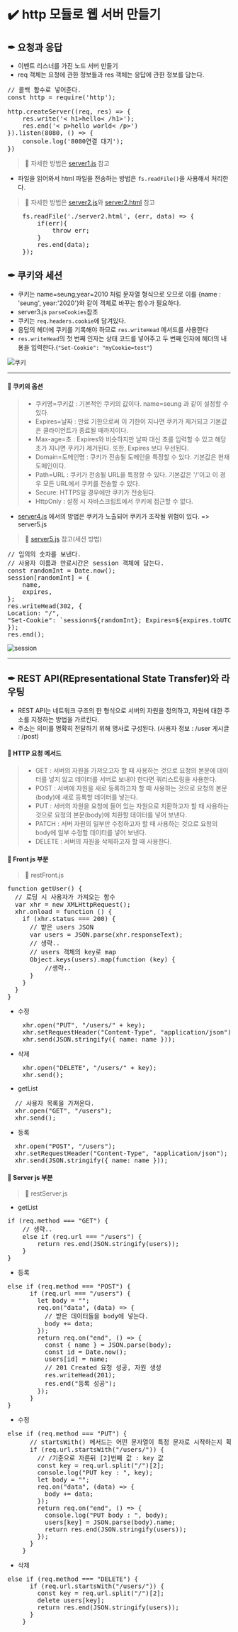 # ✔️ http 모듈로 웹 서버 만들기
## ✒ 요청과 응답
- 이벤트 리스너를 가진 노드 서버 만들기
- req 객체는 요청에 관한 정보들과 res 객체는 응답에 관한 정보를 담는다.
<pre>
// 콜백 함수로 넣어준다.
const http = require('http');

http.createServer((req, res) => {
    res.write('< h1>hello< /h1>');
    res.end('< p>hello world< /p>')
}).listen(8080, () => {
    console.log('8080연결 대기');
})
</pre>
> 📌 자세한 방법은 [server1.js](https://github.com/saseungmin/Node.js-tutorial/blob/master/http%20%EB%AA%A8%EB%93%88%EB%A1%9C%20%EC%9B%B9%20%EC%84%9C%EB%B2%84%20%EB%A7%8C%EB%93%A4%EA%B8%B0/%EC%9A%94%EC%B2%AD%EA%B3%BC%20%EC%9D%91%EB%8B%B5/server1.js)  참고
- 파일을 읽어와서 html 파일을 전송하는 방법은 `fs.readFile()`을 사용해서 처리한다.
> 📌 자세한 방법은 [server2.js](https://github.com/saseungmin/Node.js-tutorial/blob/master/http%20%EB%AA%A8%EB%93%88%EB%A1%9C%20%EC%9B%B9%20%EC%84%9C%EB%B2%84%20%EB%A7%8C%EB%93%A4%EA%B8%B0/%EC%9A%94%EC%B2%AD%EA%B3%BC%20%EC%9D%91%EB%8B%B5/server2.js)와 [server2.html](https://github.com/saseungmin/Node.js-tutorial/blob/master/http%20%EB%AA%A8%EB%93%88%EB%A1%9C%20%EC%9B%B9%20%EC%84%9C%EB%B2%84%20%EB%A7%8C%EB%93%A4%EA%B8%B0/%EC%9A%94%EC%B2%AD%EA%B3%BC%20%EC%9D%91%EB%8B%B5/server2.html) 참고
<pre>
    fs.readFile('./server2.html', (err, data) => {
        if(err){
            throw err;
        }
        res.end(data);
    });
</pre>

## ✒ 쿠키와 세션
- 쿠키는 name=seung;year=2010 처럼 문자열 형식으로 오므로 이를  {name : 'seung', year:'2020'}와 같이 객체로 바꾸는 함수가 필요하다.
- server3.js `parseCookies`참조
- 쿠키는 `req.headers.cookie`에 담겨있다.
- 응답의 헤더에 쿠키를 기록해야 하므로 `res.writeHead` 메서드를 사용한다
- `res.writeHead`의 첫 번째 인자는 상태 코드를 넣어주고 두 번째 인자에 헤더의 내용을 입력한다.(`"Set-Cookie": "myCookie=test"`)

![쿠키](./img/1.PNG)

<hr>

#### 🔶 쿠키의 옵션
> - 쿠키명=쿠키값 : 기본적인 쿠키의 값이다. name=seung 과 같이 설정할 수 있다.
> - Expires=날짜 : 만료 기한으로써 이 기한이 지나면 쿠키가 제거되고 기본값은 클라이언트가 종료될 때까지이다.
> - Max-age=초 : Expires와 비슷하지만 날짜 대신 초를 입력할 수 있고 해당 초가 지나면 쿠키가 제거된다. 또한, Expires 보다 우선된다.
> - Domain=도메인명 : 쿠키가 전송될 도메인을 특정할 수 있다. 기본값은 현재 도메인이다.
> - Path=URL : 쿠키가 전송될 URL을 특정항 수 있다. 기본값은 '/'이고 이 경우 모든 URL에서 쿠키를 전송할 수 있다.
> - Secure: HTTPS일 경우에만 쿠키가 전송된다.
> - HttpOnly : 설정 시 자바스크립트에서 쿠키에 접근할 수 없다.

- [server4.js](https://github.com/saseungmin/Node.js-tutorial/blob/master/http%20%EB%AA%A8%EB%93%88%EB%A1%9C%20%EC%9B%B9%20%EC%84%9C%EB%B2%84%20%EB%A7%8C%EB%93%A4%EA%B8%B0/%EC%BF%A0%ED%82%A4%EC%99%80%20%EC%84%B8%EC%85%98/server4.js) 에서의 방법은 쿠키가 노출되어 쿠키가 조작될 위험이 있다. => server5.js
> 📌 [server5.js](https://github.com/saseungmin/Node.js-tutorial/blob/master/http%20%EB%AA%A8%EB%93%88%EB%A1%9C%20%EC%9B%B9%20%EC%84%9C%EB%B2%84%20%EB%A7%8C%EB%93%A4%EA%B8%B0/%EC%BF%A0%ED%82%A4%EC%99%80%20%EC%84%B8%EC%85%98/server5.js) 참고(세션 방법)
<pre>
// 임의의 숫자를 보낸다.
// 사용자 이름과 만료시간은 session 객체에 담는다.
const randomInt = Date.now();
session[randomInt] = {
    name,
    expires,
};
res.writeHead(302, {
Location: "/",
"Set-Cookie": `session=${randomInt}; Expires=${expires.toUTCString()}; HttpOnly; Path=/`,
});
res.end();
</pre>

![session](./img/2.PNG)

<hr>

## ✒ REST API(REpresentational State Transfer)와 라우팅
- REST API는 네트워크 구조의 한 형식으로 서버의 자원을 정의하고, 자원에 대한 주소를 지정하는 방법을 가르킨다.
- 주소는 의미를 명확히 전달하기 위해 명사로 구성된다. (사용자 정보 : /user 게시글 : /post)
#### 🔶 HTTP 요청 메서드
> - GET : 서버의 자원을 가져오고자 할 때 사용하는 것으로 요청의 본문에 데이터를 넣지 않고 데이터를 서버로 보내야 한다면 쿼리스트링을 사용한다.
> - POST : 서버에 자원을 새로 등록하고자 할 때 사용하는 것으로 요청의 본문(body)에 새로 등록할 데이터를 넣는다.
> - PUT : 서버의 자원을 요청에 들어 있는 자원으로 치환하고자 할 때 사용하는 것으로 요청의 본문(body)에 치환할 데이터를 넣어 보낸다.
> - PATCH : 서버 자원의 일부만 수정하고자 할 때 사용하는 것으로 요청의 body에 일부 수정할 데이터를 넣어 보낸다.
> - DELETE : 서버의 자원을 삭제하고자 할 때 사용한다.

#### 🔶 Front js 부분
> 📌 restFront.js
<pre>
function getUser() {
  // 로딩 시 사용자가 가져오는 함수
  var xhr = new XMLHttpRequest();
  xhr.onload = function () {
    if (xhr.status === 200) {
      // 받은 users JSON
      var users = JSON.parse(xhr.responseText);
      // 생략..
      // users 객체의 key로 map
      Object.keys(users).map(function (key) {
          //생략..
      }
    }
  }
}
</pre>
- 수정
<pre>
    xhr.open("PUT", "/users/" + key);
    xhr.setRequestHeader("Content-Type", "application/json");
    xhr.send(JSON.stringify({ name: name }));
</pre>
- 삭제
<pre>
    xhr.open("DELETE", "/users/" + key);
    xhr.send();
</pre>
- getList
<pre>
  // 사용자 목록을 가져온다.
  xhr.open("GET", "/users");
  xhr.send();
</pre>
- 등록
<pre>
  xhr.open("POST", "/users");
  xhr.setRequestHeader("Content-Type", "application/json");
  xhr.send(JSON.stringify({ name: name }));
</pre>

#### 🔶 Server js 부분
> 📌 restServer.js
- getList
<pre>
if (req.method === "GET") {
    // 생략..
    else if (req.url === "/users") {
        return res.end(JSON.stringify(users));
    }
}
</pre>
- 등록
<pre>
else if (req.method === "POST") {
      if (req.url === "/users") {
        let body = "";
        req.on("data", (data) => {
          // 받은 데이터들을 body에 넣는다.
          body += data;
        });
        return req.on("end", () => {
          const { name } = JSON.parse(body);
          const id = Date.now();
          users[id] = name;
          // 201 Created 요청 성공, 자원 생성
          res.writeHead(201);
          res.end("등록 성공");
        });
      }
}
</pre>

- 수정
<pre>
else if (req.method === "PUT") {
      // startsWith() 메서드는 어떤 문자열이 특정 문자로 시작하는지 확인하여 결과를 true false로 반환한다.
      if (req.url.startsWith("/users/")) {
        // /기준으로 자른뒤 [2]번째 값 : key 값
        const key = req.url.split("/")[2];
        console.log("PUT key : ", key);
        let body = "";
        req.on("data", (data) => {
          body += data;
        });
        return req.on("end", () => {
          console.log("PUT body : ", body);
          users[key] = JSON.parse(body).name;
          return res.end(JSON.stringify(users));
        });
      }
    }
</pre>
- 삭제
<pre>
else if (req.method === "DELETE") {
      if (req.url.startsWith("/users/")) {
        const key = req.url.split("/")[2];
        delete users[key];
        return res.end(JSON.stringify(users));
      }
    }
</pre>

